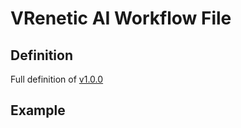 
VRenetic AI Workflow File
=========================

Definition
----------

Full definition of [v1.0.0](/data/manifests/workflow/v1.0.0.json)

Example
-------
